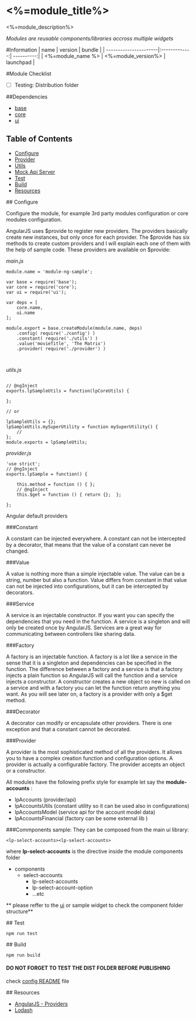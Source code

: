 # <%=module_title%>

<%=module_description%>

*Modules are reusable components/libraries accross multiple widgets*


#Information
| name                  | version       | bundle     |
| ----------------------|:-------------:| ----------:|
| <%=module_name %>     | <%=module_version%>        | launchpad  |

#Module Checklist

 - [ ] Testing: Distribution folder


##Dependencies
* [base][base-url]
* [core][core-url]
* [ui][ui-url]



## Table of Contents

- [Configure](#config)
- [Provider](#provider)
- [Utils](#utils)
- [Mock Api Server](#api)
- [Test](#test)
- [Build](#build)
- [Resources](#resources)



##<a name="config"></a> Configure

Configure the module, for example 3rd party modules configuration or core modules configuration.

AngularJS uses $provide to register new providers. The providers basically create new instances, but only once for each provider. The $provide has six methods to create custom providers and I will explain each one of them with the help of sample code. These providers are available on $provide:


*main.js*

```
module.name = 'module-ng-sample';

var base = require('base');
var core = require('core');
var ui = require('ui');

var deps = [
    core.name,
    ui.name
];

module.export = base.createModule(module.name, deps)
    .config( require('./config') )
    .constant( require('./utils') )
    .value('movieTitle', 'The Matrix')
    .provider( require('./provider') )



```



*utils.js*

```

// @ngInject
exports.lpSampleUtils = function(lpCoreUtils) {

};

// or

lpSampleUtils = {};
lpSampleUtils.mySuperUtility = function mySuperUtility() {
    //
};
module.exports = lpSampleUtils;

```


*provider.js*

```
'use strict';
// @ngInject
exports.lpSample = function() {

    this.method = function () { };
    // @ngInject
    this.$get = function () { return {};  };

};
```

Angular default providers

###Constant

A constant can be injected everywhere. A constant can not be intercepted by a decorator, that means that the value of a constant can never be changed.

###Value

A value is nothing more than a simple injectable value. The value can be a string, number but also a function. Value differs from constant in that value can not be injected into configurations, but it can be intercepted by decorators.

###Service

A service is an injectable constructor. If you want you can specify the dependencies that you need in the function. A service is a singleton and will only be created once by AngularJS. Services are a great way for communicating between controllers like sharing data.

###Factory

A factory is an injectable function. A factory is a lot like a service in the sense that it is a singleton and dependencies can be specified in the function. The difference between a factory and a service is that a factory injects a plain function so AngularJS will call the function and a service injects a constructor. A constructor creates a new object so new is called on a service and with a factory you can let the function return anything you want. As you will see later on, a factory is a provider with only a $get method.

###Decorator

A decorator can modify or encapsulate other providers. There is one exception and that a constant cannot be decorated.

###Provider

A provider is the most sophisticated method of all the providers. It allows you to have a complex creation function and configuration options. A provider is actually a configurable factory. The provider accepts an object or a constructor.

All modules have the following prefix style for example let say the **module-accounts** :
- lpAccounts (provider/api)
- lpAccountsUtils (constant utility so it can be used also in configurations)
- lpAccountsModel (service api for the account model data)
- lpAccountsFinancial (factory can be some external lib )

###Commponents sample:
They can be composed from the main ui library:

```
<lp-select-accounts><lp-select-accounts>

```


where **lp-select-accounts** is the directive inside the module components folder
- components
    - select-accounts
        +   lp-select-accounts
        +   lp-select-account-option
        +   ...etc

** please reffer to the [ui][ui-url] or  sample widget to check the component folder structure**

##<a name="test"></a> Test

```
npm run test
```


##<a name="build"></a> Build

```
npm run build
```


#### DO NOT FORGET TO TEST THE DIST FOLDER BEFORE PUBLISHING
check [config README][config-url] file


##<a name="resources"></a> Resources

- [AngularJS - Providers](https://thinkster.io/egghead/providers)
- [Lodash](https://lodash.com/docs)


[base-url]:http://stash.backbase.com:7990/projects/lpm/repos/foundation-base/browse/
[core-url]: http://stash.backbase.com:7990/projects/lpm/repos/foundation-/browse/
[ui-url]: http://stash.backbase.com:7990/projects/lpm/repos/ui/browse/
[config-url]: http://stash.backbase.com:7990/projects/LP/repos/widget-config-sample/browse/
[api-url]:http://stash.backbase.com:7990/projects/LPM/repos/api/browse/
